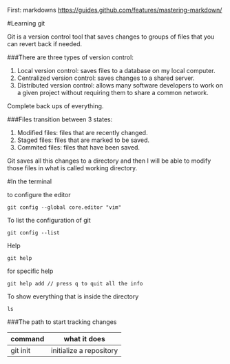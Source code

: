 First: markdowns https://guides.github.com/features/mastering-markdown/

#Learning git

Git is a version control tool that saves changes to groups of files that you can revert back if needed.

###There are three types of version control:

1. Local version control: saves files to a database on my local computer.
2. Centralized version control: saves changes to a shared server.
3. Distributed version control:  allows many software developers to work on a given project without requiring them to share a common network. 

Complete back ups of everything.

###Files transition between 3 states:
1. Modified files: files that are recently changed.
2. Staged files: files that are marked to be saved.
3. Commited files: files that have been saved.

Git saves all this changes to a directory and then I will be able to modify those files in what is called working directory.

#In the terminal

to configure the editor
```
git config --global core.editor "vim" 
```

To list the configuration of git

```
git config --list
```
Help

```
git help
```

for specific help

```
git help add // press q to quit all the info
```

To show everything that is inside the directory
```
ls
```

###The path to start tracking changes

command | what it does
-----------|-----------
git init | initialize a repository

